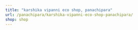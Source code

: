 ```yaml
---
title: "karshika vipanni eco shop, panachipara"
url: /panachipara/karshika-vipanni-eco-shop-panachipara/
shop: shop
---
```

